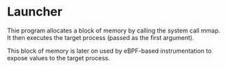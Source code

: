 # Launcher
Thie program allocates a block of memory by calling the system call mmap.
It then executes the target process (passed as the first argument).

This block of memory is later on used by eBPF-based instrumentation to expose values to the target process.

